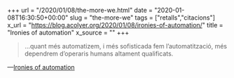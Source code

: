 +++
url = "/2020/01/08/the-more-we.html"
date = "2020-01-08T16:30:50+00:00"
slug = "the-more-we"
tags = ["retalls","citacions"]
x_url = "https://blog.acolyer.org/2020/01/08/ironies-of-automation/"
title = "Ironies of automation"
x_source = ""
+++

> …quant més automatizem, i més sofisticada fem l’automatització, més dependrem d’operaris humans altament qualificats.

—[Ironies of automation](https://blog.acolyer.org/2020/01/08/ironies-of-automation/)
